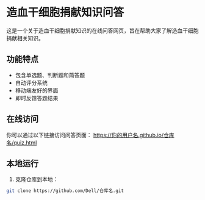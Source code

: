# 造血干细胞捐献知识问答

这是一个关于造血干细胞捐献知识的在线问答网页，旨在帮助大家了解造血干细胞捐献相关知识。

## 功能特点

- 包含单选题、判断题和简答题
- 自动评分系统
- 移动端友好的界面
- 即时反馈答题结果

## 在线访问

你可以通过以下链接访问问答页面：
https://你的用户名.github.io/仓库名/quiz.html

## 本地运行

1. 克隆仓库到本地：
```bash
git clone https://github.com/Dell/仓库名.git
